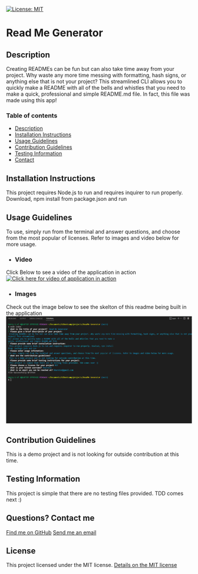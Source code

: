 [![License: MIT](https://img.shields.io/badge/License-MIT-yellow.svg)](https://opensource.org/licenses/MIT)
# Read Me Generator

## Description
Creating READMEs can be fun but can also take time away from your project. Why waste any more time messing with formatting, hash signs, or anything else that is not your project? This streamlined CLI allows you to quickly make a README with all of the bells and whistles that you need to make a quick, professional and simple README.md file. In fact, this file was made using this app!

### Table of contents
- [Description](#description)
- [Installation Instructions](#installation-instructions)
- [Usage Guidelines](#usage-guidelines)
- [Contribution Guidelines](#contribution-guidelines)
- [Testing Information](#testing-information)
- [Contact](#contact)

## Installation Instructions
This project requires Node.js to run and requires inquirer to run properly. Download, npm install from  package.json and run

## Usage Guidelines
To use, simply run from the terminal and answer questions, and choose from the most popular of licenses. Refer to images and video below for more usage.

- ### Video
Click Below to see a video of the application in action
[![Click here for video of application in action](https://img.youtube.com/vi/kiUzZARYJRc/0.jpg)](https://www.youtube.com/watch?v=kiUzZARYJRc)

- ### Images
Check out the image below to see the skelton of this readme being built in the application
![Image of the application in action](./images/readmedemeo.png)


## Contribution Guidelines
This is a demo project and is not looking for outside contribution at this time.

## Testing Information
This project is simple that there are no testing files provided. TDD comes next :)

## Questions? Contact me
[Find me on GitHub](https://github.com/hburnton)
[Send me an email](mailto:hburnton@gmail.com)


## License
This project licensed under the MIT license.
[Details on the MIT license](https://choosealicense.com/licenses/mit/)
